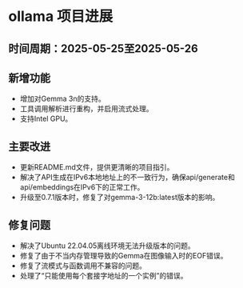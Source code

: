 # ollama 项目进展

## 时间周期：2025-05-25至2025-05-26

## 新增功能
- 增加对Gemma 3n的支持。
- 工具调用解析进行重构，并启用流式处理。
- 支持Intel GPU。

## 主要改进
- 更新README.md文件，提供更清晰的项目指引。
- 解决了API生成在IPv6本地地址上的不一致行为，确保api/generate和api/embeddings在IPv6下的正常工作。
- 升级至0.7.1版本时，修复了对gemma-3-12b:latest版本的影响。

## 修复问题
- 解决了Ubuntu 22.04.05离线环境无法升级版本的问题。
- 修复了由于不当内存管理导致的Gemma在图像输入时的EOF错误。
- 修复了流模式与函数调用不兼容的问题。
- 处理了“只能使用每个套接字地址的一个实例”的错误。
